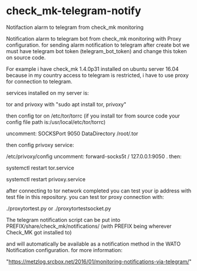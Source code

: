 # check_mk-telegram-notify
Notifaction alarm to telegram from check_mk monitoring

Notification alarm to telegram bot from check_mk monitoring with Proxy configuration.
for sending alarm notification to telegram after create bot we must have telegram bot token (telegram_bot_token) and change this token on source code.


For example i have check_mk 1.4.0p31 installed on ubuntu server 16.04 because in my country access to telegram is restricted,
i have to use proxy for connection to telegram.

services installed on my server is:

tor and privoxy with "sudo apt install tor, privoxy"

then config tor on /etc/tor/torrc (if you install tor from source code your config file path is:/usr/local/etc/tor/torrc)

uncomment: SOCKSPort 9050 DataDirectory /root/.tor 

then config privoxy service:

/etc/privoxy/config uncomment: forward-socks5t / 127.0.0.1:9050 . then:

systemctl restart tor.service 

systemctl restart privoxy.service 


after connecting to tor network completed you can test your ip address with test file in this repository.
you can test tor proxy connection with:

./proxytortest.py
or
./proxytortestsocket.py


The telegram notification script can be put into PREFIX/share/check_mk/notifications/ (with PREFIX being wherever Check_MK got installed to) 

and will automatically be available as a notification method in the WATO Notification configuration. 
for more information:

"https://metzlog.srcbox.net/2016/01/monitoring-notifications-via-telegram/"
